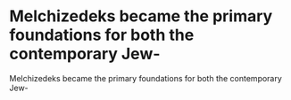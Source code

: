 # Melchizedeks became the primary foundations for both the contemporary Jew-

Melchizedeks became the primary foundations for both the contemporary Jew-